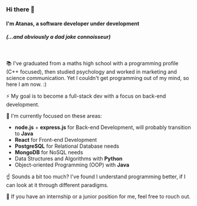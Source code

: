 ### Hi there 👋 
#### I'm Atanas, a software developer under development 
##### (...and obviously a dad joke connoisseur)

<br>

📚 I've graduated from a maths high school with a programming profile (C++ focused), then studied psychology and worked in marketing and science communication. Yet I couldn't get programming out of my mind, so here I am now. :) 

⚡ My goal is to become a full-stack dev with a focus on back-end development.

🌱 I'm currently focused on these areas:
- **node.js** + **express.js** for Back-end Development, will probably transition to **Java**
- **React** for Front-end Development
- **PostgreSQL** for Relational Database needs
- **MongoDB** for NoSQL needs
- Data Structures and Algorithms with **Python**
- Object-oriented Programming (OOP) with **Java**

☝️ Sounds a bit too much? I've found I understand programming better, if I can look at it through different paradigms. 

💬 If you have an internship or a junior position for me, feel free to rouch out.


<!--
**a-hr-nikolov/a-hr-nikolov** is a ✨ _special_ ✨ repository because its `README.md` (this file) appears on your GitHub profile.

Here are some ideas to get you started:

- 🔭 I’m currently working on ...
- 🌱 I’m currently learning ...
- 👯 I’m looking to collaborate on ...
- 🤔 I’m looking for help with ...
- 💬 Ask me about ...
- 📫 How to reach me: ...
- 😄 Pronouns: ...
- ⚡ Fun fact: ...
-->

